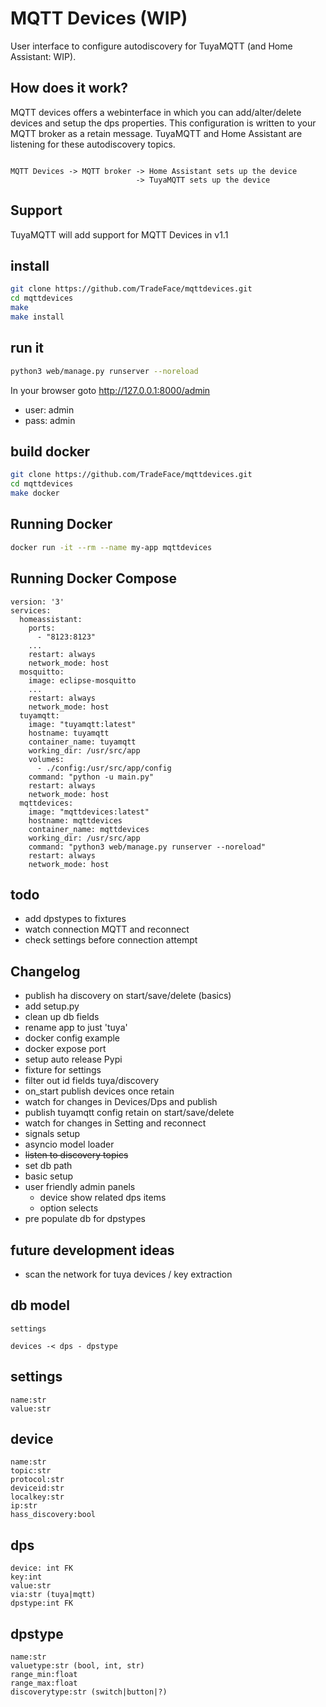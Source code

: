 
MQTT Devices (WIP)
==============
User interface to configure autodiscovery for TuyaMQTT (and Home Assistant: WIP). 

How does it work?
---------------
MQTT devices offers a webinterface in which you can add/alter/delete devices and setup the dps properties. This configuration is written to your MQTT broker as a retain message. 
TuyaMQTT and Home Assistant are listening for these autodiscovery topics. 

```
 
MQTT Devices -> MQTT broker -> Home Assistant sets up the device                          
                            -> TuyaMQTT sets up the device
```

Support
------------
TuyaMQTT will add support for MQTT Devices in v1.1

install
------
```bash
git clone https://github.com/TradeFace/mqttdevices.git
cd mqttdevices
make
make install
```

run it
--------------
```bash
python3 web/manage.py runserver --noreload
```
In your browser goto http://127.0.0.1:8000/admin

- user: admin
- pass: admin

build docker
-------
```bash
git clone https://github.com/TradeFace/mqttdevices.git
cd mqttdevices
make docker
```

Running Docker
------------
```bash
docker run -it --rm --name my-app mqttdevices
```

Running Docker Compose
-------------
```docker
version: '3'
services:
  homeassistant:
    ports: 
      - "8123:8123"
    ...
    restart: always
    network_mode: host
  mosquitto:
    image: eclipse-mosquitto
    ...
    restart: always
    network_mode: host
  tuyamqtt:
    image: "tuyamqtt:latest"
    hostname: tuyamqtt 
    container_name: tuyamqtt   
    working_dir: /usr/src/app    
    volumes:
      - ./config:/usr/src/app/config    
    command: "python -u main.py"
    restart: always
    network_mode: host
  mqttdevices:
    image: "mqttdevices:latest"
    hostname: mqttdevices 
    container_name: mqttdevices
    working_dir: /usr/src/app    
    command: "python3 web/manage.py runserver --noreload"
    restart: always
    network_mode: host
```


todo
----
- add dpstypes to fixtures
- watch connection MQTT and reconnect
- check settings before connection attempt

Changelog
---------
- publish ha discovery on start/save/delete (basics)
- add setup.py
- clean up db fields
- rename app to just 'tuya'
- docker config example
- docker expose port
- setup auto release Pypi
- fixture for settings
- filter out id fields tuya/discovery
- on_start publish devices once retain
- watch for changes in Devices/Dps and publish
- publish tuyamqtt config retain on start/save/delete
- watch for changes in Setting and reconnect
- signals setup
- asyncio model loader
- ~~listen to discovery topics~~
- set db path
- basic setup
- user friendly admin panels
    - device show related dps items
    - option selects   
- pre populate db for dpstypes

future development ideas
--------
- scan the network for tuya devices / key extraction


db model
----------
```
settings

devices -< dps - dpstype
```

settings
-------
```
name:str
value:str
```

device
------
```
name:str
topic:str
protocol:str
deviceid:str
localkey:str
ip:str
hass_discovery:bool
```

dps
-----
```
device: int FK
key:int
value:str
via:str (tuya|mqtt)
dpstype:int FK
```

dpstype
----------
```
name:str
valuetype:str (bool, int, str)
range_min:float
range_max:float
discoverytype:str (switch|button|?)
```